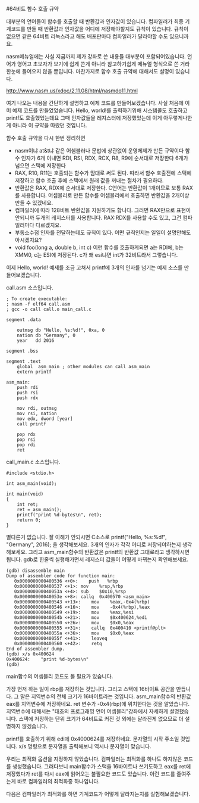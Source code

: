 #64비트 함수 호출 규약

대부분의 언어들이 함수를 호출할 때 반환값과 인자값이 있습니다. 컴파일러가 최종 기계코드를 만들 때 반환값과 인자값을 어디에 저장해야할지도 규칙이 있습니다. 규칙이 없으면 같은 64비트 리눅스라고 해도 배포판마다 컴파일러가 달라야할 수도 있으니까요.

nasm메뉴얼에는 사실 지금까지 제가 강좌로 쓴 내용들 대부분이 포함되어있습니다. 언어가 영어고 초보자가 보기에 쉽게 쓴게 아니라 참고하기쉽게 메뉴얼 형식으로 쓴 거라 한눈에 들어오지 않을 뿐입니다. 마찬가지로 함수 호출 규약에 대해서도 설명이 있습니다.

http://www.nasm.us/xdoc/2.11.08/html/nasmdo11.html

여기 나오는 내용을 간단하게 설명하고 예제 코드를 만들어보겠습니다. 사실 처음에 이미 예제 코드를 만들었었습니다. Hello, world!를 출력하기위해 시스템콜도 호출하고 printf도 호출했었는데요 그때 인자값들을 레지스터에 저장했었는데 이게 아무렇게나한게 아니라 이 규약을 따랐던 것입니다.

함수 호출 규약을 다시 한번 정리하면

* nasm이냐 at&t냐 같은 어셈블러나 문법에 상관없이 운영체제가 만든 규약이다
함수 인자가 6개 이내면 RDI, RSI, RDX, RCX, R8, R9에 순서대로 저장한다
6개가 넘으면 스택에 저장한다
* RAX, R10, R11는 호출되는 함수가 맘대로 써도 된다. 따라서 함수 호출전에 스택에 저장하고 함수 호출 후에 스택에서 원래 값을 꺼내는 절차가 필요하다.
* 반환값은 RAX, RDX에 순서대로 저장한다. C언어는 반환값이 1개이므로 보통 RAX를 사용합니다. 어셈블리로 만든 함수를 어셈블리에서 호출하면 반환값을 2개이상 만들 수 있겠네요. 
* 컴파일러에 따라 128비트 반환값을 지원하기도 합니다. 그러면 RAX만으로 표현이 안되니까 두개의 레지스터를 사용합니다. RAX:RDX를 사용할 수도 있고, 그건 컴파일러마다 다르겠지요.
* 부동소수점 인자를 전달하는데도 규칙이 있다. 어떤 규칙인지는 일일이 설명안해도 아시겠지요?
* void foo(long a, double b, int c) 이런 함수를 호출하게되면 a는 RDI에, b는 XMM0, c는 ESI에 저장된다. c가 왜 esi냐면 int가 32비트라서 그렇습니다.

이제 Hello, world! 예제를 조금 고쳐서 printf에 3개의 인자를 넘기는 예제 소스를 만들어보겠습니다.

call.asm 소스입니다.
```
; To create executable:
; nasm -f elf64 call.asm
; gcc -o call call.o main_call.c

segment .data

    outmsg db "Hello, %s:%d!", 0xa, 0
	nation db "Germany", 0
	year   dd 2016

segment .bss

segment .text
	global  asm_main ; other modules can call asm_main
	extern printf

asm_main:
	push rdi
	push rsi
	push rdx

	mov rdi, outmsg
	mov rsi, nation
	mov edx, dword [year]
	call printf

	pop rdx
	pop rsi
	pop rdi
	ret	
```

call_main.c 소스입니다.


```
#include <stdio.h>

int asm_main(void);

int main(void)
{
    int ret;
	ret = asm_main();
	printf("print %d-bytes\n", ret);
	return 0;
}
```

별다른거 없습니다. 잘 이해가 안되시면 C소스로 printf("Hello, %s:%d!", "Germany", 2016); 을 생각해보세요. 3개의 인자가 각각 어디로 저장되야하는지 생각해보세요. 그리고 asm_main함수의 반환값은 printf의 반환값 그대로라고 생각하시면 됩니다. gdb로 한줄씩 실행해가면서 레지스터 값들이 어떻게 바뀌는지 확인해보세요.


```
(gdb) disassemble main
Dump of assembler code for function main:
   0x0000000000400536 <+0>:    push   %rbp
   0x0000000000400537 <+1>:	mov    %rsp,%rbp
   0x000000000040053a <+4>:	sub    $0x10,%rsp
   0x000000000040053e <+8>:	callq  0x400570 <asm_main>
   0x0000000000400543 <+13>:	mov    %eax,-0x4(%rbp)
   0x0000000000400546 <+16>:	mov    -0x4(%rbp),%eax
   0x0000000000400549 <+19>:	mov    %eax,%esi
   0x000000000040054b <+21>:	mov    $0x400624,%edi
   0x0000000000400550 <+26>:	mov    $0x0,%eax
   0x0000000000400555 <+31>:	callq  0x400410 <printf@plt>
   0x000000000040055a <+36>:	mov    $0x0,%eax
   0x000000000040055f <+41>:	leaveq 
   0x0000000000400560 <+42>:	retq   
End of assembler dump.
(gdb) x/s 0x400624
0x400624:    "print %d-bytes\n"
(gdb) 
```

main함수의 어셈블리 코드도 볼 필요가 있습니다.

가장 먼저 하는 일이 rbp를 저장하는 것입니다. 그리고 스택에 16바이트 공간을 만듭니다. 그 말은 지역변수의 전체 크기가 16바이트라는 것입니다. asm_main함수의 반환값 eax를 지역변수에 저장하네요. ret 변수가 -0x4(rbp)에 위치한다는 것을 알았습니다. 지역변수에 대해서는 "태초의 프로그래밍 언어 어셈블리"강좌에서 자세하게 설명했습니다. 스택에 저장하는 단위 크기가 64비트로 커진 것 외에는 달라진게 없으므로 더 설명하지 않겠습니다.

printf를 호출하기 위해 edi에 0x4000624를 저장하네요. 문자열의 시작 주소일 것입니다. x/s 명령으로 문자열을 출력해보니 역시나 문자열이 맞습니다.

우리는 최적화 옵션을 지정하지 않았습니다. 컴파일러는 최적화를 하나도 하지않은 코드를 생성했습니다. 그러다보니 main함수가 스택을 16바이트나 쓰기도하고 eax를 ret에 저장했다가 ret를 다시 eax에 읽어오는 불필요한 코드도 있습니다. 이런 코드를 줄여주는게 바로 컴파일러의 최적화중 하나입니다.

다음은 컴파일러가 최적화를 하면 기계코드가 어떻게 달라지는지를 실험해보겠습니다.
